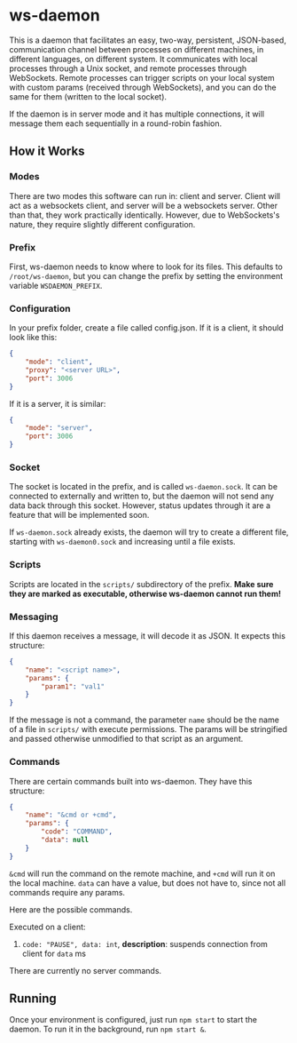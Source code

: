 # ws-daemon

This is a daemon that facilitates an easy, two-way, persistent, JSON-based, communication channel between processes on different machines, in different languages, on different system. It communicates with local processes through a Unix socket, and remote processes through WebSockets. Remote processes can trigger scripts on your local system with custom params (received through WebSockets), and you can do the same for them (written to the local socket).

If the daemon is in server mode and it has multiple connections, it will message them each sequentially in a round-robin fashion.

## How it Works

### Modes

There are two modes this software can run in: client and server. Client will act as a websockets client, and server will be a websockets server. Other than that, they work practically identically. However, due to WebSockets's nature, they require slightly different configuration.

### Prefix

First, ws-daemon needs to know where to look for its files. This defaults to `/root/ws-daemon`, but you can change the prefix by setting the environment variable `WSDAEMON_PREFIX`.

### Configuration

In your prefix folder, create a file called config.json. If it is a client, it should look like this:

```json
{
    "mode": "client",
    "proxy": "<server URL>",
    "port": 3006
}
```

If it is a server, it is similar:

```json
{
    "mode": "server",
    "port": 3006
}
```

### Socket

The socket is located in the prefix, and is called `ws-daemon.sock`. It can be connected to externally and written to, but the daemon will not send any data back through this socket. However, status updates through it are a feature that will be implemented soon.

If `ws-daemon.sock` already exists, the daemon will try to create a different file, starting with `ws-daemon0.sock` and increasing until a file exists.

### Scripts

Scripts are located in the `scripts/` subdirectory of the prefix. **Make sure they are marked as executable, otherwise ws-daemon cannot run them!** 

### Messaging

If this daemon receives a message, it will decode it as JSON. It expects this structure:

```json
{
    "name": "<script name>",
    "params": {
        "param1": "val1"
    }
}
```

If the message is not a command, the parameter `name` should be the name of a file in `scripts/` with execute permissions. The params will be stringified and passed otherwise unmodified to that script as an argument.

### Commands

There are certain commands built into ws-daemon. They have this structure:

```json
{
	"name": "&cmd or +cmd",
	"params": {
		"code": "COMMAND",
		"data": null
	}
}
```

`&cmd` will run the command on the remote machine, and `+cmd` will run it on the local machine. `data` can have a value, but does not have to, since not all commands require any params.

Here are the possible commands.

Executed on a client:

1. `code: "PAUSE", data: int`, **description**: suspends connection from client for `data` ms

There are currently no server commands.

## Running

Once your environment is configured, just run `npm start` to start the daemon. To run it in the background, run `npm start &`.
